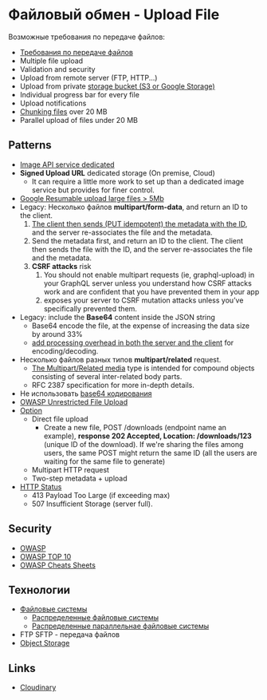 # Файловый обмен - Upload File

Возможные требования по передаче файлов:

- [Требования по передаче файлов](https://www.artofba.com/post/%D0%BE%D0%BF%D0%B8%D1%81%D0%B0%D0%BD%D0%B8%D0%B5-%D1%82%D1%80%D0%B5%D0%B1%D0%BE%D0%B2%D0%B0%D0%BD%D0%B8%D0%B9-%D0%BA-%D0%B8%D0%BD%D1%82%D0%B5%D0%B3%D1%80%D0%B0%D1%86%D0%B8%D0%B8-%D1%87%D0%B0%D1%81%D1%82%D1%8C-1-%D1%84%D0%B0%D0%B9%D0%BB%D0%BE%D0%B2%D1%8B%D0%B9-%D0%BE%D0%B1%D0%BC%D0%B5%D0%BD)
- Multiple file upload
- Validation and security
- Upload from remote server (FTP, HTTP...)
- Upload from private [storage bucket (S3 or Google Storage)](../../technology/filesystem/object.storage.md)
- Individual progress bar for every file
- Upload notifications
- [Chunking files](https://uploadcare.com/blog/the-file-uploading-guide) over 20 MB
- Parallel upload of files under 20 MB

## Patterns

- [Image API service dedicated](https://www.apollographql.com/blog/backend/file-uploads/file-upload-best-practices) 
- **Signed Upload URL** dedicated storage (On premise, Cloud)
   - It can require a little more work to set up than a dedicated image service but provides for finer control.
- [Google Resumable upload large files > 5Mb](https://developers.google.com/drive/api/guides/manage-uploads)
- Legacy: Несколько файлов **multipart/form-data**, and return an ID to the client.
   1. [The client then sends (PUT idempotent) the metadata with the ID](https://tyk.io/blog/api-design-guidance-file-upload), and the server re-associates the file and the metadata.
   2. Send the metadata first, and return an ID to the client. The client then sends the file with the ID, and the server re-associates the file and the metadata.
   3. **CSRF attacks** risk
      1. You should not enable multipart requests (ie, graphql-upload) in your GraphQL server unless you understand how CSRF attacks work and are confident that you have prevented them in your app
      2. exposes your server to CSRF mutation attacks unless you’ve specifically prevented them.
- Legacy: include the **Base64** content inside the JSON string
   - Base64 encode the file, at the expense of increasing the data size by around 33%
   - [add processing overhead in both the server and the client](https://stackoverflow.com/questions/33279153/rest-api-file-ie-images-processing-best-practices) for encoding/decoding.
- Несколько файлов разных типов **multipart/related** request.
   - [The Multipart/Related media](https://stackoverflow.com/questions/4083702/posting-a-file-and-associated-data-to-a-restful-webservice-preferably-as-json) type is intended for compound objects consisting of several inter-related body parts.
   - RFC 2387 specification for more in-depth details.
- Не использовать [base64 кодирования](https://tyk.io/blog/api-design-guidance-file-upload/)
- [OWASP Unrestricted File Upload](https://owasp.org/www-community/vulnerabilities/Unrestricted_File_Upload)
- [Option](https://tyk.io/blog/api-design-guidance-file-upload/)
   - Direct file upload
      - Create a new file, POST /downloads (endpoint name an example), __response 202 Accepted, Location: /downloads/123__ (unique ID of the download). If we're sharing the files among users, the same POST might return the same ID (all the users are waiting for the same file to generate)
   - Multipart HTTP request
   - Two-step metadata + upload
- [HTTP Status](api-http-status.md)
   - 413 Payload Too Large (if exceeding max)
   - 507 Insufficient Storage (server full).

## Security

- [OWASP](https://owasp.org/www-community/vulnerabilities/Unrestricted_File_Upload)
- [OWASP TOP 10](https://www.opswat.com/blog/file-upload-protection-best-practices)
- [OWASP Cheats Sheets](https://cheatsheetseries.owasp.org/cheatsheets/File_Upload_Cheat_Sheet.html)

## Технологии

- [Файловые системы](../../technology/filesystem/filesystem.md)
   - [Распределенные файловые системы](../../technology/filesystem/dfs.md)
   - [Распределенные параллельнае файловые системы](../../technology/filesystem/dpfs.md)
- FTP SFTP - передача файлов
- [Object Storage](../../technology/filesystem/object.storage.md)

## Links

- [Cloudinary](https://cloudinary.com/documentation/upload_images)
